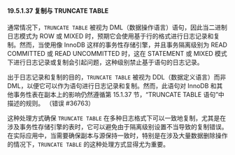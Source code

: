 #### 19.5.1.37 复制与 TRUNCATE TABLE

通常情况下，`TRUNCATE TABLE` 被视为 DML（数据操作语言）语句，因此当二进制日志模式为 ROW 或 MIXED 时，预期它会使用基于行的格式进行日志记录和复制。然而，当使用像 InnoDB 这样的事务性存储引擎，并且事务隔离级别为 READ COMMITTED 或 READ UNCOMMITTED 时，这在 STATEMENT 或 MIXED 模式下进行日志记录或复制会引起问题，这种级别禁止基于语句的日志记录。

出于日志记录和复制的目的，`TRUNCATE TABLE` 被视为 DDL（数据定义语言）而非 DML，以便它可以作为语句进行日志记录和复制。然而，此语句对 InnoDB 和其他事务性表在副本上的影响仍然遵循第 15.1.37 节，“TRUNCATE TABLE 语句”中描述的规则。 （错误 #36763）

这种处理方式确保 `TRUNCATE TABLE` 在多种日志格式下可以一致地复制，尤其是在涉及事务性存储引擎的表时，它可以避免由于隔离级别设置不当导致的复制错误。在实际应用中，当需要确保副本与源保持一致时，特别是在涉及大量数据删除操作的情况下，`TRUNCATE TABLE` 的这种处理方式显得尤为重要。